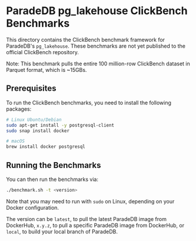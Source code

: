 # ParadeDB pg_lakehouse ClickBench Benchmarks

This directory contains the ClickBench benchmark framework for ParadeDB's `pg_lakehouse`. These benchmarks are not yet published to the official ClickBench repository.

Note: This benchmark pulls the entire 100 million-row ClickBench dataset in Parquet format, which is ~15GBs.

## Prerequisites

To run the ClickBench benchmarks, you need to install the following packages:

```bash
# Linux Ubuntu/Debian
sudo apt-get install -y postgresql-client
sudo snap install docker

# macOS
brew install docker postgresql
```

## Running the Benchmarks

You can then run the benchmarks via:

```bash
./benchmark.sh -t <version>
```

Note that you may need to run with `sudo` on Linux, depending on your Docker configuration.

The version can be `latest`, to pull the latest ParadeDB image from DockerHub, `x.y.z`, to pull a specific ParadeDB image from DockerHub, or `local`, to build your local branch of ParadeDB.
